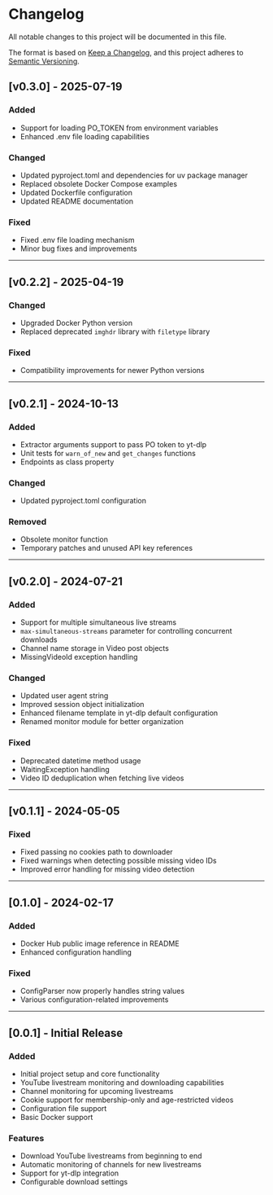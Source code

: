 # Changelog

All notable changes to this project will be documented in this file.

The format is based on [Keep a Changelog](https://keepachangelog.com/en/1.0.0/),
and this project adheres to [Semantic Versioning](https://semver.org/spec/v2.0.0.html).

## [v0.3.0] - 2025-07-19

### Added
- Support for loading PO_TOKEN from environment variables
- Enhanced .env file loading capabilities

### Changed
- Updated pyproject.toml and dependencies for uv package manager
- Replaced obsolete Docker Compose examples
- Updated Dockerfile configuration
- Updated README documentation

### Fixed
- Fixed .env file loading mechanism
- Minor bug fixes and improvements

---

## [v0.2.2] - 2025-04-19

### Changed
- Upgraded Docker Python version
- Replaced deprecated `imghdr` library with `filetype` library

### Fixed
- Compatibility improvements for newer Python versions

---

## [v0.2.1] - 2024-10-13

### Added
- Extractor arguments support to pass PO token to yt-dlp
- Unit tests for `warn_of_new` and `get_changes` functions
- Endpoints as class property

### Changed
- Updated pyproject.toml configuration

### Removed
- Obsolete monitor function
- Temporary patches and unused API key references

---

## [v0.2.0] - 2024-07-21

### Added
- Support for multiple simultaneous live streams
- `max-simultaneous-streams` parameter for controlling concurrent downloads
- Channel name storage in Video post objects
- MissingVideoId exception handling

### Changed
- Updated user agent string
- Improved session object initialization
- Enhanced filename template in yt-dlp default configuration
- Renamed monitor module for better organization

### Fixed
- Deprecated datetime method usage
- WaitingException handling
- Video ID deduplication when fetching live videos

---

## [v0.1.1] - 2024-05-05

### Fixed
- Fixed passing no cookies path to downloader
- Fixed warnings when detecting possible missing video IDs
- Improved error handling for missing video detection

---

## [0.1.0] - 2024-02-17

### Added
- Docker Hub public image reference in README
- Enhanced configuration handling

### Fixed
- ConfigParser now properly handles string values
- Various configuration-related improvements

---

## [0.0.1] - Initial Release

### Added
- Initial project setup and core functionality
- YouTube livestream monitoring and downloading capabilities
- Channel monitoring for upcoming livestreams
- Cookie support for membership-only and age-restricted videos
- Configuration file support
- Basic Docker support

### Features
- Download YouTube livestreams from beginning to end
- Automatic monitoring of channels for new livestreams
- Support for yt-dlp integration
- Configurable download settings
